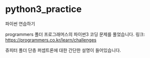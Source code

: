 # python3_practice
파이썬 연습하기

programmers 폴더
프로그래머스의 파이썬3 코딩 문제를 풀었습니다.
링크: https://programmers.co.kr/learn/challenges

쥬피터 폴더
단층 퍼셉트론에 대한 간단한 설명이 들어있습니다.
